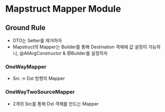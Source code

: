 # Mapstruct Mapper Module 

## Ground Rule 
- DTO는 Setter를 제거하자 
- Mapstruct의 Mapper는 Builder를 통해 Destination 객체에 값 설정이 가능하니, @AllArgConstructor & @Builder를 설정하자 

### OneWayMapper 
- Src -> Dst 방향의 Mapper

### OneWayTwoSourceMapper
- 2개의 Src를 통해 Dst 객체를 만드는 Mapper